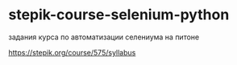 ﻿# stepik-course-selenium-python
задания курса по автоматизации селениума на питоне

https://stepik.org/course/575/syllabus